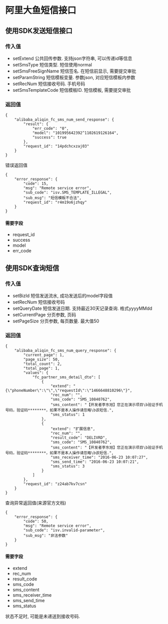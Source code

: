 
# 阿里大鱼短信接口

## 使用SDK发送短信接口

### 传入值

- setExtend 公共回传参数. 支持json字符串, 可以传递id等信息
- setSmsType 短信类型. 短信使用normal
- setSmsFreeSignName 短信签名. 在短信前显示, 需要提交审批
- setParamString 短信模板变量. 参数json, 对应短信模板内参数
- setRecNum 短信接收号码. 手机号码
- setSmsTemplateCode 短信模板ID. 短信模板, 需要提交审批


### 返回值

```  
{
    "alibaba_aliqin_fc_sms_num_send_response": {
        "result": {
            "err_code": "0",
            "model": "101995642392^1102619126164",
            "success": true
        },
        "request_id": "14pdchcxzaj03"
    }
}
```  

错误返回值  

```  
{
    "error_response": {
        "code": 15,
        "msg": "Remote service error",
        "sub_code": "isv.SMS_TEMPLATE_ILLEGAL",
        "sub_msg": "短信模板不合法",
        "request_id": "r4m19o6jzhqy"
    }
}

```  




#### 需要字段

- request_id
- success
- model
- err_code




## 使用SDK查询短信  

### 传入值  

- setBizId   短信发送流水, 成功发送后的model字段值
- setRecNum  短信接收号码
- setQueryDate  短信发送日期. 支持最近30天记录查询. 格式yyyyMMdd
- setCurrentPage  分页参数, 页码
- setPageSize     分页参数, 每页数量. 最大值50



### 返回值  


```  
{
    "alibaba_aliqin_fc_sms_num_query_response": {
        "current_page": 1,
        "page_size": 50,
        "total_count": 2,
        "total_page": 1,
        "values": {
            "fc_partner_sms_detail_dto": [
                {
                    "extend": "{\"phoneNumber\":\"\",\"requestId\":\"1466648810296\"}",
                    "rec_num": "",
                    "sms_code": "SMS_10840762",
                    "sms_content": "【开发者李东旭】您正在演示项目\b验证手机号码，验证码********，如果不是本人操作请忽略\b该短信.",
                    "sms_status": 1
                },
                {
                    "extend": "扩展信息",
                    "rec_num": "",
                    "result_code": "DELIVRD",
                    "sms_code": "SMS_10840762",
                    "sms_content": "【开发者李东旭】您正在演示项目\b验证手机号码，验证码********，如果不是本人操作请忽略\b该短信.",
                    "sms_receiver_time": "2016-06-23 10:07:27",
                    "sms_send_time": "2016-06-23 10:07:21",
                    "sms_status": 3
                }
            ]
        },
        "request_id": "z24ab7kv7csn"
    }
}

```  

查询异常返回值(来源官方文档)  

```  
{
    "error_response": {
        "code": 50,
        "msg": "Remote service error",
        "sub_code": "isv.invalid-parameter",
        "sub_msg": "非法参数"
    }
}

```  



#### 需要字段

- extend  
- rec_num   
- result_code  
- sms_code  
- sms_content  
- sms_receiver_time  
- sms_send_time  
- sms_status  

状态不足时, 可能是未递送到接收号码.  





